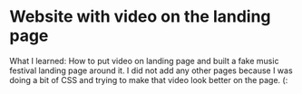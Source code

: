 # Website with video on the landing page 

What I learned: How to put video on landing page and built a fake music festival landing page around it. I did not add any other pages because I was doing a bit of CSS and trying to 
make that video look better on the page. (:

